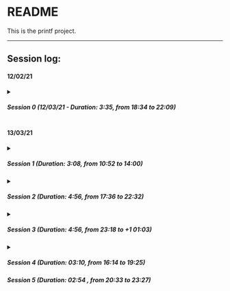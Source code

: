 # README

This is the printf project.

------

## Session log:

#### 12/02/21

<details>
  <summary>
    <h5>
    Session 0 (12/03/21 -  Duration: 3:35, from 18:34 to 22:09)
    </h5>
  </summary>
  <ul>
    <li>Planned modules for printf (Miro).</li>
    <li>First draft of flowchart.</li>
    <li>Proof of concept for task 1 (basic printf with `%c`, `%s` and `%%`).</li>
  </ul>
  <h5>
    Tomorrow
  </h5>
  <ul>
    <li>Function pointers for proof of concept.</li>
    <li>Structure for printf's modules.</li></li>
  </ul>
</details>

#### 13/03/21

<details>
  <summary>
    <h5>
    Session 1 (Duration: 3:08, from 10:52 to 14:00)
    </h5>
  </summary>
  <ul>
    <li>Function pointers implementation of proof of concept for task 1.</li>
  </ul>
  <h5>
    Next session:
  </h5>
  <ul>
    <li>Edge cases for printf's function pointer implementation.</li>
    <li>Implementation of %d and %i.</li>
    <li>Buffer allocation.</li>
  </ul>
</details>

<details>
  <summary>
    <h5>
    Session 2 (Duration: 4:56, from 17:36 to 22:32)
    </h5>
  </summary>
  <ul>
    <li>Edge cases for printf's function pointer implementation.</li>
    <li>Implementation of %d and %i.</li>
  </ul>
  <h5>
    Next session:
  </h5>
  <ul>
    <li>Buffer allocation.</li>
  </ul>
</details>

<details>
  <summary>
    <h5>
    Session 3 (Duration: 4:56, from 23:18 to +1 01:03)
    </h5>
  </summary>
  <ul>
    <li>Buffer allocation.</li>
  </ul>
  <h5>
    Tomorrow:
  </h5>
  <ul>
    <li>Planning for split work, implementation of other formats.</li>
  </ul>
</details>
<details>
  <summary>
    <h5>
    Session 4 (Duration: 03:10, from 16:14 to 19:25)
    </h5>
    <h5>
    Session 5 (Duration: 02:54 , from 20:33 to 23:27)      
    </h5>
  </summary>
  <ul>
    <li>Discussion about flags, width and precision</li>
  	<li>Implementation of strconcat</li>
    </ul>
  <h5>
    Tomorrow:
  </h5>
  <ul>
    <li>Plan how to implement more than two characters after the format %</li>
    <li>Alfredo will work in: %b, %X, %x, %R</li>
  	<li>Daniel will work in %u, %o, %r</li>
    </ul>
</details>